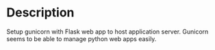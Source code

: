 # Description

Setup gunicorn with Flask web app to host application server.
Gunicorn seems to be able to manage python web apps easily.
